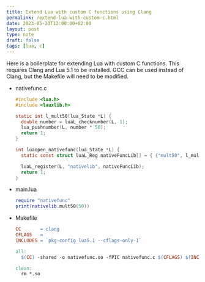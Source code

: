 ```yaml
---
title: Extend Lua with custom C functions using Clang
permalink: /extend-lua-with-custom-c.html
date: 2023-05-23T12:00:00+02:00
layout: post
type: note
draft: false
tags: [lua, c]
---
```


Here is a boilerplate for extending Lua with custom C functions. This requires
Clang and Lua 5.1 to be installed. GCC can be used instead of Clang, but the
Makefile will need to be modified.

- nativefunc.c

  ```c
  #include <lua.h>
  #include <lauxlib.h>

  static int l_mult50(lua_State *L) {
    double number = luaL_checknumber(L, 1);
    lua_pushnumber(L, number * 50);
    return 1;
  }

  int luaopen_nativefunc(lua_State *L) {
    static const struct luaL_Reg nativeFuncLib[] = { {"mult50", l_mult50}, {NULL, NULL} };

    luaL_register(L, "nativelib", nativeFuncLib);
    return 1;
  }
  ```

- main.lua

  ```lua
  require "nativefunc"
  print(nativelib.mult50(50))
  ```

- Makefile

  ```Makefile
  CC       = clang
  CFLAGS   =
  INCLUDES = `pkg-config lua5.1 --cflags-only-I`

  all:
    $(CC) -shared -o nativefunc.so -fPIC nativefunc.c $(CFLAGS) $(INCLUDES)

  clean:
    rm *.so
  ```

